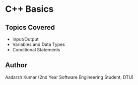 # C++ Basics
## Topics Covered
- Input/Output
- Variables and Data Types
- Conditional Statements

## Author
Aadarsh Kumar (2nd Year Software Engineering Student, DTU)
